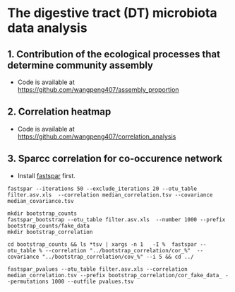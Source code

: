 # The digestive tract (DT) microbiota data analysis

## 1. Contribution of the ecological processes that determine community assembly

- Code is available at https://github.com/wangpeng407/assembly_proportion


## 2. Correlation heatmap 

- Code is available at https://github.com/wangpeng407/correlation_analysis


## 3. Sparcc correlation for co-occurence network

- Install [fastspar](https://github.com/scwatts/fastspar) first.

```
fastspar --iterations 50 --exclude_iterations 20 --otu_table filter.asv.xls  --correlation median_correlation.tsv --covariance median_covariance.tsv

mkdir bootstrap_counts
fastspar_bootstrap --otu_table filter.asv.xls  --number 1000 --prefix bootstrap_counts/fake_data
mkdir bootstrap_correlation

cd bootstrap_counts && ls *tsv | xargs -n 1   -I %  fastspar --otu_table % --correlation "../bootstrap_correlation/cor_%"  --covariance "../bootstrap_correlation/cov_%" --i 5 && cd ../

fastspar_pvalues --otu_table filter.asv.xls --correlation median_correlation.tsv --prefix bootstrap_correlation/cor_fake_data_ --permutations 1000 --outfile pvalues.tsv
```


